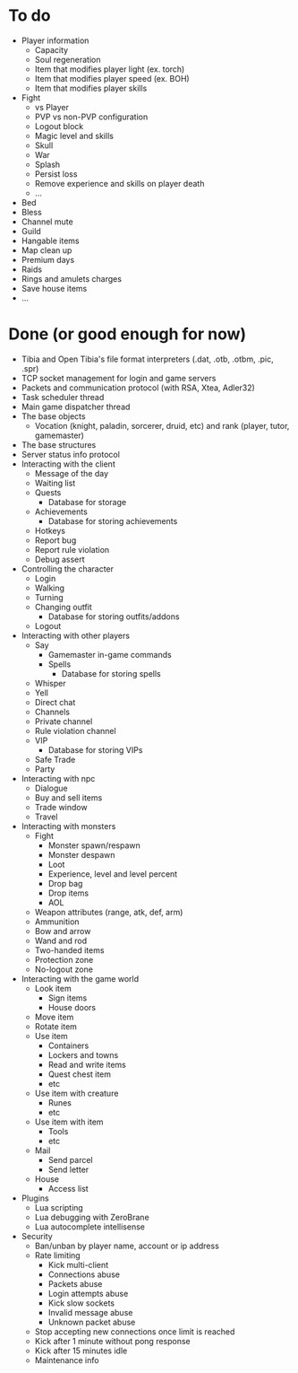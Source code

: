 # To do

- Player information
	- Capacity
	- Soul regeneration
	- Item that modifies player light (ex. torch)
	- Item that modifies player speed (ex. BOH)
	- Item that modifies player skills
- Fight	
	- vs Player
	- PVP vs non-PVP configuration
	- Logout block
	- Magic level and skills
	- Skull
	- War
	- Splash
	- Persist loss
	- Remove experience and skills on player death
	- ...
- Bed
- Bless
- Channel mute
- Guild
- Hangable items
- Map clean up
- Premium days
- Raids
- Rings and amulets charges
- Save house items
- ...

# Done (or good enough for now)

- Tibia and Open Tibia's file format interpreters (.dat, .otb, .otbm, .pic, .spr)
- TCP socket management for login and game servers
- Packets and communication protocol (with RSA, Xtea, Adler32)
- Task scheduler thread
- Main game dispatcher thread
- The base objects
	- Vocation (knight, paladin, sorcerer, druid, etc) and rank (player, tutor, gamemaster) 
- The base structures
- Server status info protocol
- Interacting with the client
	- Message of the day
	- Waiting list
	- Quests
		- Database for storage
	- Achievements
		- Database for storing achievements
	- Hotkeys
	- Report bug
	- Report rule violation
	- Debug assert
- Controlling the character
	- Login
	- Walking
	- Turning
	- Changing outfit
		- Database for storing outfits/addons
	- Logout
- Interacting with other players
	- Say
		- Gamemaster in-game commands
		- Spells
			- Database for storing spells
	- Whisper
	- Yell
	- Direct chat
	- Channels
	- Private channel
	- Rule violation channel
	- VIP
		- Database for storing VIPs
	- Safe Trade
	- Party
- Interacting with npc
	- Dialogue
	- Buy and sell items
	- Trade window
	- Travel
- Interacting with monsters
	- Fight
		- Monster spawn/respawn	
		- Monster despawn
		- Loot
		- Experience, level and level percent
		- Drop bag
		- Drop items
		- AOL
	- Weapon attributes (range, atk, def, arm)
	- Ammunition
	- Bow and arrow
	- Wand and rod
	- Two-handed items
	- Protection zone
	- No-logout zone
- Interacting with the game world 
	- Look item
		- Sign items
		- House doors
	- Move item
	- Rotate item
	- Use item
		- Containers
		- Lockers and towns
		- Read and write items
		- Quest chest item
		- etc
	- Use item with creature
		- Runes
		- etc
	- Use item with item
		- Tools
		- etc
	- Mail
		- Send parcel
		- Send letter
	- House
		- Access list
- Plugins
	- Lua scripting
	- Lua debugging with ZeroBrane
	- Lua autocomplete intellisense
- Security
	- Ban/unban by player name, account or ip address
	- Rate limiting
		- Kick multi-client
		- Connections abuse
		- Packets abuse
		- Login attempts abuse
		- Kick slow sockets
		- Invalid message abuse
		- Unknown packet abuse
	- Stop accepting new connections once limit is reached
	- Kick after 1 minute without pong response
	- Kick after 15 minutes idle
	- Maintenance info